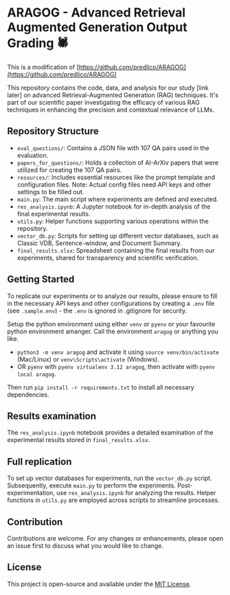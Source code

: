 # ARAGOG - Advanced Retrieval Augmented Generation Output Grading :spider:

This is a modification of [https://github.com/predlico/ARAGOG](https://github.com/predlico/ARAGOG)

This repository contains the code, data, and analysis for our study [link later] on advanced Retrieval-Augmented Generation (RAG) techniques. It's part of our scientific paper investigating the efficacy of various RAG techniques in enhancing the precision and contextual relevance of LLMs.

## Repository Structure

- `eval_questions/`: Contains a JSON file with 107 QA pairs used in the evaluation.
- `papers_for_questions/`: Holds a collection of AI-ArXiv papers that were utilized for creating the 107 QA pairs.
- `resources/`: Includes essential resources like the prompt template and configuration files. Note: Actual config files need API keys and other settings to be filled out.
- `main.py`: The main script where experiments are defined and executed.
- `res_analysis.ipynb`: A Jupyter notebook for in-depth analysis of the final experimental results.
- `utils.py`: Helper functions supporting various operations within the repository.
- `vector_db.py`: Scripts for setting up different vector databases, such as Classic VDB, Sentence-window, and Document Summary.
- `final_results.xlsx`: Spreadsheet containing the final results from our experiments, shared for transparency and scientific verification.

## Getting Started

To replicate our experiments or to analyze our results, please ensure to fill in the necessary API keys and other configurations by creating a `.env` file (see `.sample.env`) - the `.env` is ignored in .gitignore for security.

Setup the python environment using either `venv` or `pyenv` or your favourite python environment amanger. Call the environment `aragog` or anything you like.
- `python3 -m venv aragog` and activate it using `source venv/bin/activate` (Mac/Linux) or `venv\Scripts\activate` (Windows).
- OR `pyenv` with `pyenv virtualenv 3.12 aragog`, then activate with `pyenv local aragog`.

Then run `pip install -r requirements.txt` to install all necessary dependencies.

## Results examination

The `res_analysis.ipynb` notebook provides a detailed examination of the experimental results stored in `final_results.xlsx`.

## Full replication

To set up vector databases for experiments, run the `vector_db.py` script. Subsequently, execute `main.py` to perform the experiments. Post-experimentation, use `res_analysis.ipynb` for analyzing the results. Helper functions in `utils.py` are employed across scripts to streamline processes.

## Contribution

Contributions are welcome. For any changes or enhancements, please open an issue first to discuss what you would like to change.

## License

This project is open-source and available under the [MIT License](LICENSE).
